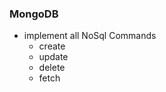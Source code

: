 ### MongoDB
   * implement all NoSql Commands
       * create
       * update
       * delete
       * fetch